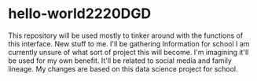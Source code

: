 # hello-world2220DGD
This repository will be used mostly to tinker around with the functions of this interface. New stuff to me.
I'll be gathering Information for school
I am currently unsure of what sort of project this will become.
I'm imagining it'll be used for my own benefit.
It'll be related to social media and family lineage.
My changes are based on this data science project for school.
